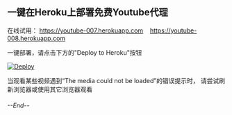 ## 一键在Heroku上部署免费Youtube代理


在线试用： https://youtube-007.herokuapp.com &nbsp;&nbsp;  https://youtube-008.herokuapp.com 

一键部署，请点击下方的"Deploy to Heroku"按钮

[![Deploy](https://www.herokucdn.com/deploy/button.svg)](https://heroku.com/deploy)

当观看某些视频遇到“The media could not be loaded”的错误提示时， 请尝试刷新浏览器或使用其它浏览器观看

###### --End--
